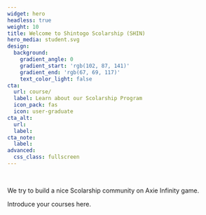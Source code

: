 ```yaml
---
widget: hero
headless: true
weight: 10
title: Welcome to Shintogo Scolarship (SHIN)
hero_media: student.svg
design:
  background:
    gradient_angle: 0
    gradient_start: 'rgb(102, 87, 141)'
    gradient_end: 'rgb(67, 69, 117)'
    text_color_light: false
cta:
  url: course/
  label: Learn about our Scolarship Program
  icon_pack: fas
  icon: user-graduate
cta_alt:
  url:
  label:
cta_note:
  label:
advanced:
  css_class: fullscreen
---
```

<br>

We try to build a nice Scolarship community on Axie Infinity game.

Introduce your courses here.

<!-- <a class="github-button" href="https://github.com/wowchemy/wowchemy-hugo-modules" data-icon="octicon-star" data-size="large" data-show-count="true" aria-label="Star Wowchemy Website Builder for Hugo">Star Wowchemy Website Builder for Hugo</a><br><a class="github-button" href="https://github.com/wowchemy/starter-hugo-online-course" data-icon="octicon-star" data-size="large" data-show-count="true" aria-label="Star the Online Course template">Star the Online Course template</a><script async defer src="https://buttons.github.io/buttons.js"></script> -->

